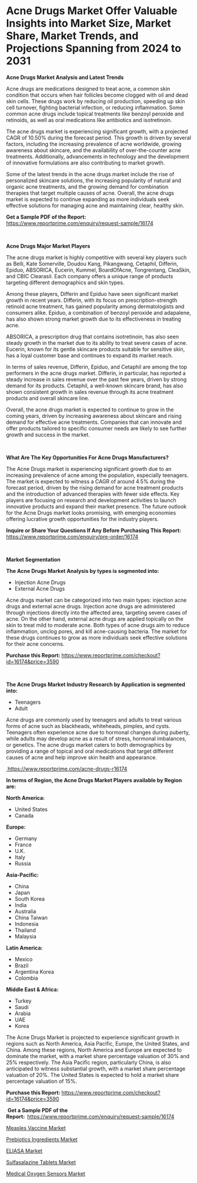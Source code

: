 <p><h1>Acne Drugs Market Offer Valuable Insights into Market Size, Market Share, Market Trends, and Projections Spanning from 2024 to 2031</h1></p><p><strong>Acne Drugs Market Analysis and Latest Trends</strong></p>
<p><p>Acne drugs are medications designed to treat acne, a common skin condition that occurs when hair follicles become clogged with oil and dead skin cells. These drugs work by reducing oil production, speeding up skin cell turnover, fighting bacterial infection, or reducing inflammation. Some common acne drugs include topical treatments like benzoyl peroxide and retinoids, as well as oral medications like antibiotics and isotretinoin.</p><p>The acne drugs market is experiencing significant growth, with a projected CAGR of 10.50% during the forecast period. This growth is driven by several factors, including the increasing prevalence of acne worldwide, growing awareness about skincare, and the availability of over-the-counter acne treatments. Additionally, advancements in technology and the development of innovative formulations are also contributing to market growth.</p><p>Some of the latest trends in the acne drugs market include the rise of personalized skincare solutions, the increasing popularity of natural and organic acne treatments, and the growing demand for combination therapies that target multiple causes of acne. Overall, the acne drugs market is expected to continue expanding as more individuals seek effective solutions for managing acne and maintaining clear, healthy skin.</p></p>
<p><strong>Get a Sample PDF of the Report:&nbsp;</strong> <a href="https://www.reportprime.com/enquiry/request-sample/16174">https://www.reportprime.com/enquiry/request-sample/16174</a></p>
<p>&nbsp;</p>
<p><strong>Acne Drugs Major Market Players</strong></p>
<p><p>The acne drugs market is highly competitive with several key players such as Belli, Kate Somerville, Doudou Kang, Pikangwang, Cetaphil, Differin, Epiduo, ABSORICA, Eucerin, Kummel, BoardOfAcne, Tongrentang, CleaSkin, and CBIC Clearasil. Each company offers a unique range of products targeting different demographics and skin types.</p><p>Among these players, Differin and Epiduo have seen significant market growth in recent years. Differin, with its focus on prescription-strength retinoid acne treatment, has gained popularity among dermatologists and consumers alike. Epiduo, a combination of benzoyl peroxide and adapalene, has also shown strong market growth due to its effectiveness in treating acne.</p><p>ABSORICA, a prescription drug that contains isotretinoin, has also seen steady growth in the market due to its ability to treat severe cases of acne. Eucerin, known for its gentle skincare products suitable for sensitive skin, has a loyal customer base and continues to expand its market reach.</p><p>In terms of sales revenue, Differin, Epiduo, and Cetaphil are among the top performers in the acne drugs market. Differin, in particular, has reported a steady increase in sales revenue over the past few years, driven by strong demand for its products. Cetaphil, a well-known skincare brand, has also shown consistent growth in sales revenue through its acne treatment products and overall skincare line.</p><p>Overall, the acne drugs market is expected to continue to grow in the coming years, driven by increasing awareness about skincare and rising demand for effective acne treatments. Companies that can innovate and offer products tailored to specific consumer needs are likely to see further growth and success in the market.</p></p>
<p>&nbsp;</p>
<p><strong>What Are The Key Opportunities For Acne Drugs Manufacturers?</strong></p>
<p><p>The Acne Drugs market is experiencing significant growth due to an increasing prevalence of acne among the population, especially teenagers. The market is expected to witness a CAGR of around 4.5% during the forecast period, driven by the rising demand for acne treatment products and the introduction of advanced therapies with fewer side effects. Key players are focusing on research and development activities to launch innovative products and expand their market presence. The future outlook for the Acne Drugs market looks promising, with emerging economies offering lucrative growth opportunities for the industry players.</p></p>
<p><strong>Inquire or Share Your Questions If Any Before Purchasing This Report:</strong> <a href="https://www.reportprime.com/enquiry/pre-order/16174">https://www.reportprime.com/enquiry/pre-order/16174</a></p>
<p>&nbsp;</p>
<p><strong>Market Segmentation</strong></p>
<p><strong>The Acne Drugs Market Analysis by types is segmented into:</strong></p>
<p><ul><li>Injection Acne Drugs</li><li>External Acne Drugs</li></ul></p>
<p><p>Acne drugs market can be categorized into two main types: injection acne drugs and external acne drugs. Injection acne drugs are administered through injections directly into the affected area, targeting severe cases of acne. On the other hand, external acne drugs are applied topically on the skin to treat mild to moderate acne. Both types of acne drugs aim to reduce inflammation, unclog pores, and kill acne-causing bacteria. The market for these drugs continues to grow as more individuals seek effective solutions for their acne concerns.</p></p>
<p><strong>Purchase this Report:&nbsp;</strong><a href="https://www.reportprime.com/checkout?id=16174&price=3590">https://www.reportprime.com/checkout?id=16174&price=3590</a></p>
<p>&nbsp;</p>
<p><strong>The Acne Drugs Market Industry Research by Application is segmented into:</strong></p>
<p><ul><li>Teenagers</li><li>Adult</li></ul></p>
<p><p>Acne drugs are commonly used by teenagers and adults to treat various forms of acne such as blackheads, whiteheads, pimples, and cysts. Teenagers often experience acne due to hormonal changes during puberty, while adults may develop acne as a result of stress, hormonal imbalances, or genetics. The acne drugs market caters to both demographics by providing a range of topical and oral medications that target different causes of acne and help improve skin health and appearance.</p></p>
<p><a href="https://www.reportprime.com/acne-drugs-r16174">&nbsp;https://www.reportprime.com/acne-drugs-r16174</a></p>
<p><strong>In terms of Region, the Acne Drugs Market Players available by Region are:</strong></p>
<p>
    <p> <strong> North America: </strong>
        <ul>
            <li>United States</li>
            <li>Canada</li>
        </ul>
        </p> 
    <p> <strong> Europe: </strong>
        <ul>
            <li>Germany</li>
            <li>France</li>
            <li>U.K.</li>
            <li>Italy</li>
            <li>Russia</li>
        </ul>
        </p> 
    <p> <strong> Asia-Pacific: </strong>
        <ul>
            <li>China</li>
            <li>Japan</li>
            <li>South Korea</li>
            <li>India</li>
            <li>Australia</li>
            <li>China Taiwan</li>
            <li>Indonesia</li>
            <li>Thailand</li>
            <li>Malaysia</li>
        </ul>
        </p> 
    <p> <strong> Latin America: </strong>
        <ul>
            <li>Mexico</li>
            <li>Brazil</li>
            <li>Argentina Korea</li>
            <li>Colombia</li>
        </ul>
        </p> 
    <p> <strong> Middle East & Africa: </strong>
        <ul>
            <li>Turkey</li>
            <li>Saudi</li>
            <li>Arabia</li>
            <li>UAE</li>
            <li>Korea</li>
        </ul>
    </p>
    </p>
<p><p>The Acne Drugs Market is projected to experience significant growth in regions such as North America, Asia Pacific, Europe, the United States, and China. Among these regions, North America and Europe are expected to dominate the market, with a market share percentage valuation of 30% and 25% respectively. The Asia Pacific region, particularly China, is also anticipated to witness substantial growth, with a market share percentage valuation of 20%. The United States is expected to hold a market share percentage valuation of 15%.</p></p>
<p><strong>Purchase this Report: </strong><a href="https://www.reportprime.com/checkout?id=16174&price=3590">https://www.reportprime.com/checkout?id=16174&price=3590</a></p>
<p>&nbsp;<strong>Get a Sample PDF of the Report:&nbsp;&nbsp;</strong><a href="https://www.reportprime.com/enquiry/request-sample/16174">https://www.reportprime.com/enquiry/request-sample/16174</a></p>
<p><strong></strong></p>
<p><p><a href="https://github.com/angelajermaine/Market-Research-Report-List-4/blob/main/measles-vaccine-market.md">Measles Vaccine Market</a></p><p><a href="https://github.com/hrhzhypq19/Market-Research-Report-List-1/blob/main/prebiotics-ingredients-market.md">Prebiotics Ingredients Market</a></p><p><a href="https://medium.com/@nathan.skinner8798456/eliasa-market-investigation-industry-evolution-and-forecast-till-2031-cb96fecad9c5">ELIASA Market</a></p><p><a href="https://github.com/CliffMedina6/Market-Research-Report-List-6/blob/main/sulfasalazine-tablets-market.md">Sulfasalazine Tablets Market</a></p><p><a href="https://medium.com/@kimzemlak/medical-oxygen-sensors-market-2024-2031-industry-insights-and-investment-opportunities-1ff5052b812a">Medical Oxygen Sensors Market</a></p></p>